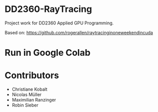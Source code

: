 # DD2360-RayTracing
Project work for DD2360 Applied GPU Programming. 

Based on: https://github.com/rogerallen/raytracinginoneweekendincuda

# Run in Google Colab



# Contributors
- Christiane Kobalt
- Nicolas Müller
- Maximilian Ranzinger
- Robin Sieber
